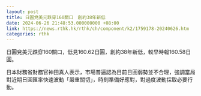 ```yaml
---
layout: post
title: 日圓兌美元跌穿160關口　創約38年新低
date: 2024-06-26 21:48:53.000000000 +08:00
link: https://news.rthk.hk/rthk/ch/component/k2/1759178-20240626.htm
categories: rthk
---
```


日圓兌美元跌穿160關口，低見160.62日圓，創約38年新低，較早時報160.58日圓。

日本財務省財務官神田真人表示，市場普遍認為目前日圓弱勢並不合理，強調當局對近期日圓匯率快速波動「嚴重關切」，時刻準備好應對，對過度波動採取必要行動。
